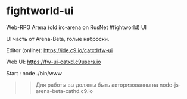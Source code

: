 # fightworld-ui
Web-RPG Arena (old irc-arena on RusNet #fightworld) UI

UI часть от Arena-Beta, голые наброски.

Editor (online): https://ide.c9.io/catxd/fw-ui

Web UI: https://fw-ui-catxd.c9users.io

Start : node ./bin/www

>> Для работы вы должны быть авторизованны на node-js-arena-beta-cathd.c9.io


